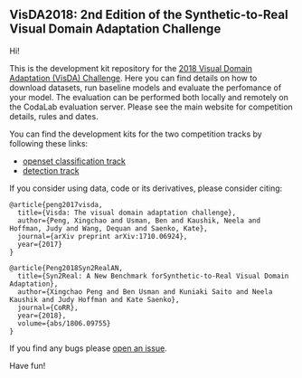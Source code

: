 ## VisDA2018: 2nd Edition of the Synthetic-to-Real Visual Domain Adaptation Challenge

Hi!

This is the development kit repository for the [2018 Visual Domain Adaptation (VisDA) Challenge](http://ai.bu.edu/visda-2018/). Here you can find details on how to download datasets, run baseline models and evaluate the perfomance of your model. The evaluation can be performed both locally and remotely on the CodaLab evaluation server. Please see the main website for competition details, rules and dates.

You can find the development kits for the two competition tracks by following these links:
- [openset classification track](openset)
- [detection track](detection) 


If you consider using data, code or its derivatives, please consider citing:

```
@article{peng2017visda,
  title={Visda: The visual domain adaptation challenge},
  author={Peng, Xingchao and Usman, Ben and Kaushik, Neela and Hoffman, Judy and Wang, Dequan and Saenko, Kate},
  journal={arXiv preprint arXiv:1710.06924},
  year={2017}
}

@article{Peng2018Syn2RealAN,
  title={Syn2Real: A New Benchmark forSynthetic-to-Real Visual Domain Adaptation},
  author={Xingchao Peng and Ben Usman and Kuniaki Saito and Neela Kaushik and Judy Hoffman and Kate Saenko},
  journal={CoRR},
  year={2018},
  volume={abs/1806.09755}
}
```

If you find any bugs please [open an issue](https://github.com/VisionLearningGroup/visda-2018-public/issues).

Have fun!
